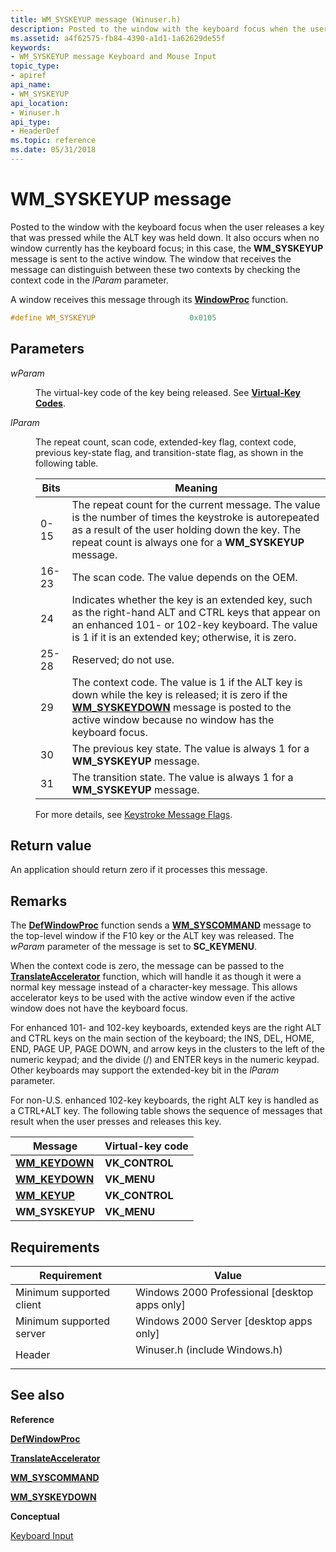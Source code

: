 ```yaml
---
title: WM_SYSKEYUP message (Winuser.h)
description: Posted to the window with the keyboard focus when the user releases a key that was pressed while the ALT key was held down.
ms.assetid: a4f62575-fb84-4390-a1d1-1a62629de55f
keywords:
- WM_SYSKEYUP message Keyboard and Mouse Input
topic_type:
- apiref
api_name:
- WM_SYSKEYUP
api_location:
- Winuser.h
api_type:
- HeaderDef
ms.topic: reference
ms.date: 05/31/2018
---
```


# WM\_SYSKEYUP message

Posted to the window with the keyboard focus when the user releases a key that was pressed while the ALT key was held down. It also occurs when no window currently has the keyboard focus; in this case, the **WM\_SYSKEYUP** message is sent to the active window. The window that receives the message can distinguish between these two contexts by checking the context code in the *lParam* parameter.

A window receives this message through its [**WindowProc**](/previous-versions/windows/desktop/legacy/ms633573(v=vs.85)) function.


```C++
#define WM_SYSKEYUP                     0x0105
```



## Parameters

<dl> <dt>

*wParam* 
</dt> <dd>

The virtual-key code of the key being released. See [**Virtual-Key Codes**](virtual-key-codes.md).

</dd> <dt>

*lParam* 
</dt> <dd>

The repeat count, scan code, extended-key flag, context code, previous key-state flag, and transition-state flag, as shown in the following table.



| Bits  | Meaning                                                                                                                                                                                                                       |
|-------|-------------------------------------------------------------------------------------------------------------------------------------------------------------------------------------------------------------------------------|
| 0-15  | The repeat count for the current message. The value is the number of times the keystroke is autorepeated as a result of the user holding down the key. The repeat count is always one for a **WM\_SYSKEYUP** message.         |
| 16-23 | The scan code. The value depends on the OEM.                                                                                                                                                                                  |
| 24    | Indicates whether the key is an extended key, such as the right-hand ALT and CTRL keys that appear on an enhanced 101- or 102-key keyboard. The value is 1 if it is an extended key; otherwise, it is zero.                   |
| 25-28 | Reserved; do not use.                                                                                                                                                                                                         |
| 29    | The context code. The value is 1 if the ALT key is down while the key is released; it is zero if the [**WM\_SYSKEYDOWN**](wm-syskeydown.md) message is posted to the active window because no window has the keyboard focus. |
| 30    | The previous key state. The value is always 1 for a **WM\_SYSKEYUP** message.                                                                                                                                                 |
| 31    | The transition state. The value is always 1 for a **WM\_SYSKEYUP** message.                                                                                                                                                   |

For more details, see [Keystroke Message Flags](about-keyboard-input.md#keystroke-message-flags).

</dd> </dl>

## Return value

An application should return zero if it processes this message.

## Remarks

The [**DefWindowProc**](/windows/desktop/api/winuser/nf-winuser-defwindowproca) function sends a [**WM\_SYSCOMMAND**](/windows/desktop/menurc/wm-syscommand) message to the top-level window if the F10 key or the ALT key was released. The *wParam* parameter of the message is set to **SC\_KEYMENU**.

When the context code is zero, the message can be passed to the [**TranslateAccelerator**](/windows/desktop/api/winuser/nf-winuser-translateacceleratora) function, which will handle it as though it were a normal key message instead of a character-key message. This allows accelerator keys to be used with the active window even if the active window does not have the keyboard focus.

For enhanced 101- and 102-key keyboards, extended keys are the right ALT and CTRL keys on the main section of the keyboard; the INS, DEL, HOME, END, PAGE UP, PAGE DOWN, and arrow keys in the clusters to the left of the numeric keypad; and the divide (/) and ENTER keys in the numeric keypad. Other keyboards may support the extended-key bit in the *lParam* parameter.

For non-U.S. enhanced 102-key keyboards, the right ALT key is handled as a CTRL+ALT key. The following table shows the sequence of messages that result when the user presses and releases this key.



| Message                           | Virtual-key code |
|-----------------------------------|------------------|
| [**WM\_KEYDOWN**](wm-keydown.md) | **VK\_CONTROL**  |
| [**WM\_KEYDOWN**](wm-keydown.md) | **VK\_MENU**     |
| [**WM\_KEYUP**](wm-keyup.md)     | **VK\_CONTROL**  |
| **WM\_SYSKEYUP**                  | **VK\_MENU**     |



 

## Requirements



| Requirement | Value |
|-------------------------------------|----------------------------------------------------------------------------------------------------------|
| Minimum supported client<br/> | Windows 2000 Professional \[desktop apps only\]<br/>                                               |
| Minimum supported server<br/> | Windows 2000 Server \[desktop apps only\]<br/>                                                     |
| Header<br/>                   | <dl> <dt>Winuser.h (include Windows.h)</dt> </dl> |



## See also

<dl> <dt>

**Reference**
</dt> <dt>

[**DefWindowProc**](/windows/desktop/api/winuser/nf-winuser-defwindowproca)
</dt> <dt>

[**TranslateAccelerator**](/windows/desktop/api/winuser/nf-winuser-translateacceleratora)
</dt> <dt>

[**WM\_SYSCOMMAND**](/windows/desktop/menurc/wm-syscommand)
</dt> <dt>

[**WM\_SYSKEYDOWN**](wm-syskeydown.md)
</dt> <dt>

**Conceptual**
</dt> <dt>

[Keyboard Input](keyboard-input.md)
</dt> </dl>

 

